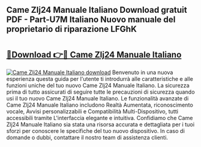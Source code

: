 ## Came Zlj24 Manuale Italiano Download gratuit PDF - Part-U7M Italiano Nuovo manuale del proprietario di riparazione LFGhK

# <h2><a href="http://dffkiq.blite.top/?on=Came+Zlj24+Manuale+Italiano">🔗Download 👉🔴 Came Zlj24 Manuale Italiano</a></h2>

[![Came Zlj24 Manuale Italiano download](https://i.imgur.com/lujVjoI.png)](http://dffkiq.blite.top/?on=Came+Zlj24+Manuale+Italiano)
Benvenuto in una nuova esperienza questa guida per l'utente ti introdurrà alle caratteristiche e alle funzioni uniche del tuo nuovo Came Zlj24 Manuale Italiano. La sicurezza prima di tutto assicurati di seguire tutte le precauzioni di sicurezza quando usi il tuo nuovo Came Zlj24 Manuale Italiano. Le funzionalità avanzate di Came Zlj24 Manuale Italiano includono Realtà Aumentata, riconoscimento vocale, Avvisi personalizzabili e Compatibilità Multi-Dispositivo, tutti accessibili tramite L'interfaccia elegante e intuitiva. Confidiamo che Came Zlj24 Manuale Italiano sia stata una risorsa accurata e dettagliata per i tuoi sforzi per conoscere le specifiche del tuo nuovo dispositivo. In caso di domande o dubbi, contattare il nostro team di assistenza clienti.
